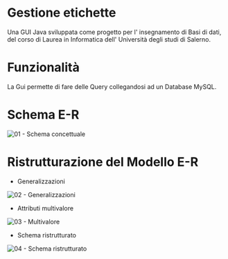 # Gestione etichette
Una GUI Java sviluppata come progetto per l' insegnamento di Basi di dati, del corso di Laurea in Informatica dell' Università degli studi di Salerno.

#  Funzionalità 
La Gui permette di fare delle Query collegandosi ad un Database MySQL. 

# Schema E-R
![01 - Schema concettuale](https://user-images.githubusercontent.com/114619463/205529934-28c25839-2aab-483c-9886-1b81242bb42d.jpg)

# Ristrutturazione del Modello E-R
- Generalizzazioni 

![02 - Generalizzazioni](https://user-images.githubusercontent.com/114619463/205530018-9527ecba-e343-406c-a5e5-d0c0f6ec44ce.png)


- Attributi multivalore

![03 - Multivalore](https://user-images.githubusercontent.com/114619463/205530040-9c1aac38-381f-42a0-9ab4-7fc7b0199e7a.png)

- Schema ristrutturato 

![04 - Schema ristrutturato](https://user-images.githubusercontent.com/114619463/205530065-61095a90-ee63-4440-b463-1c9f480fab1f.png)
